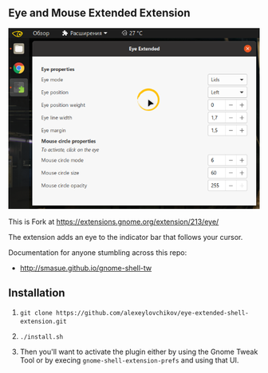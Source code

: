 ## Eye and Mouse Extended Extension

![](eye-extended@als.kz/img/img.png) 

This is Fork at https://extensions.gnome.org/extension/213/eye/

The extension adds an eye to the indicator bar that follows your cursor.

Documentation for anyone stumbling across this repo:

* http://smasue.github.io/gnome-shell-tw

## Installation

1. `git clone https://github.com/alexeylovchikov/eye-extended-shell-extension.git`
2. `./install.sh`

3. Then you'll want to activate the plugin either by using the Gnome Tweak Tool or by execing `gnome-shell-extension-prefs` and using that UI.
